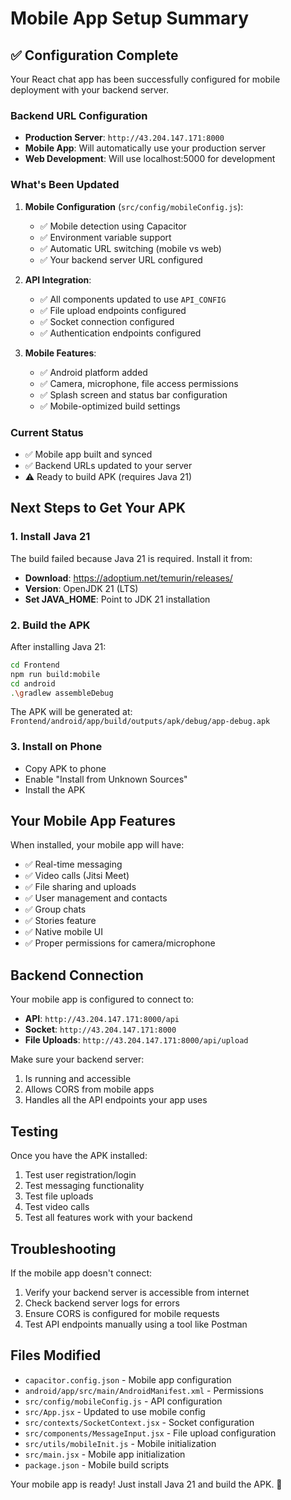 # Mobile App Setup Summary

## ✅ **Configuration Complete**

Your React chat app has been successfully configured for mobile deployment with your backend server.

### **Backend URL Configuration**
- **Production Server**: `http://43.204.147.171:8000`
- **Mobile App**: Will automatically use your production server
- **Web Development**: Will use localhost:5000 for development

### **What's Been Updated**

1. **Mobile Configuration** (`src/config/mobileConfig.js`):
   - ✅ Mobile detection using Capacitor
   - ✅ Environment variable support
   - ✅ Automatic URL switching (mobile vs web)
   - ✅ Your backend server URL configured

2. **API Integration**:
   - ✅ All components updated to use `API_CONFIG`
   - ✅ File upload endpoints configured
   - ✅ Socket connection configured
   - ✅ Authentication endpoints configured

3. **Mobile Features**:
   - ✅ Android platform added
   - ✅ Camera, microphone, file access permissions
   - ✅ Splash screen and status bar configuration
   - ✅ Mobile-optimized build settings

### **Current Status**
- ✅ Mobile app built and synced
- ✅ Backend URLs updated to your server
- ⚠️ Ready to build APK (requires Java 21)

## **Next Steps to Get Your APK**

### **1. Install Java 21**
The build failed because Java 21 is required. Install it from:
- **Download**: https://adoptium.net/temurin/releases/
- **Version**: OpenJDK 21 (LTS)
- **Set JAVA_HOME**: Point to JDK 21 installation

### **2. Build the APK**
After installing Java 21:

```bash
cd Frontend
npm run build:mobile
cd android
.\gradlew assembleDebug
```

The APK will be generated at:
`Frontend/android/app/build/outputs/apk/debug/app-debug.apk`

### **3. Install on Phone**
- Copy APK to phone
- Enable "Install from Unknown Sources"
- Install the APK

## **Your Mobile App Features**

When installed, your mobile app will have:
- ✅ Real-time messaging
- ✅ Video calls (Jitsi Meet)
- ✅ File sharing and uploads
- ✅ User management and contacts
- ✅ Group chats
- ✅ Stories feature
- ✅ Native mobile UI
- ✅ Proper permissions for camera/microphone

## **Backend Connection**

Your mobile app is configured to connect to:
- **API**: `http://43.204.147.171:8000/api`
- **Socket**: `http://43.204.147.171:8000`
- **File Uploads**: `http://43.204.147.171:8000/api/upload`

Make sure your backend server:
1. Is running and accessible
2. Allows CORS from mobile apps
3. Handles all the API endpoints your app uses

## **Testing**

Once you have the APK installed:
1. Test user registration/login
2. Test messaging functionality  
3. Test file uploads
4. Test video calls
5. Test all features work with your backend

## **Troubleshooting**

If the mobile app doesn't connect:
1. Verify your backend server is accessible from internet
2. Check backend server logs for errors
3. Ensure CORS is configured for mobile requests
4. Test API endpoints manually using a tool like Postman

## **Files Modified**

- `capacitor.config.json` - Mobile app configuration
- `android/app/src/main/AndroidManifest.xml` - Permissions
- `src/config/mobileConfig.js` - API configuration
- `src/App.jsx` - Updated to use mobile config
- `src/contexts/SocketContext.jsx` - Socket configuration
- `src/components/MessageInput.jsx` - File upload configuration
- `src/utils/mobileInit.js` - Mobile initialization
- `src/main.jsx` - Mobile app initialization
- `package.json` - Mobile build scripts

Your mobile app is ready! Just install Java 21 and build the APK. 🚀
